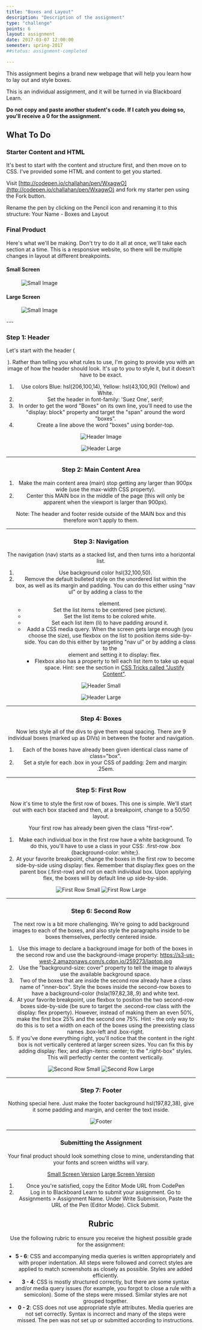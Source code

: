 ```yaml
---
title: "Boxes and Layout"
description: "Description of the assignment"
type: "challenge"
points: 6
layout: assignment
date: 2017-03-07 12:00:00
semester: spring-2017
##status: assignment-completed

---
```


This assignment begins a brand new webpage that will help you learn how to lay out and style boxes.

This is an individual assignment, and it will be turned in via Blackboard Learn.  

**Do not copy and paste another student's code.  If I catch you doing so, you'll receive a 0 for the assignment.**

## What To Do

### Starter Content and HTML

It's best to start with the content and structure first, and then move on to CSS.  I've provided some HTML and content to get you started.

Visit [http://codepen.io/challahan/pen/WxagwO](http://codepen.io/challahan/pen/WxagwO) and fork my starter pen using the Fork button.

Rename the pen by clicking on the Pencil icon and renaming it to this structure: Your Name - Boxes and Layout

### Final Product

Here's what we'll be making.  Don't try to do it all at once, we'll take each section at a time.  This is a responsive website, so there will be multiple changes in layout at different breakpoints.  

#### Small Screen

<figure class="figure">
<img src="../images/small-new.png" alt="Small Image" />
</figure>

#### Large Screen

<figure class="figure">
<img src="../images/large-new.png" alt="Small Image" />
</figure>
---

### Step 1: Header

Let's start with the header (<header>).  Rather than telling you what rules to use, I'm going to provide you with an image of how the header should look.  It's up to you to style it, but it doesn't have to be exact.

1.  Use colors Blue: hsl(206,100,14), Yellow: hsl(43,100,90) (Yellow) and White.
2.  Set the header in font-family: 'Suez One', serif;
3.  In order to get the word "Boxes" on its own line, you'll need to use the "display: block" property and target the "span" around the word "boxes".
4.  Create a line above the word "boxes" using border-top.

<figure class="figure">
<img src="../images/header.png" alt="Header Image" />
</figure>

<figure class="figure">
<img src="../images/header-large.png" alt="Header Large" />
</figure>

---

### Step 2: Main Content Area

1.  Make the main content area (main) stop getting any larger than 900px wide (use the max-width CSS property).  
2.  Center this MAIN box in the middle of the page (this will only be apparent when the viewport is larger than 900px).

Note: The header and footer reside outside of the MAIN box and this therefore won't apply to them.

---

### Step 3: Navigation

The navigation (nav) starts as a stacked list, and then turns into a horizontal list.

1.  Use background color hsl(32,100,50).
2.  Remove the default bulleted style on the unordered list within the <nav> box, as well as its margin and padding.  You can do this either using "nav ul" or by adding a class to the <ul> element.
3.  Set the list items to be centered (see picture).
4.  Set the list items to be colored white.
5.  Set each list item (li) to have padding around it.
6.  Aadd a CSS media query.  When the screen gets large enough (you choose the size), use flexbox on the list to position items side-by-side.  You can do this either by targeting "nav ul" or by adding a class to the <ul> element and setting it to display: flex.
7.  Flexbox also has a property to tell each list item to take up equal space.  Hint: see the section in [CSS Tricks called "Justify Content"](https://css-tricks.com/snippets/css/a-guide-to-flexbox/).

<figure class="figure">
<img src="../images/nav-small.png" alt="Header Small" />
</figure>

<figure class="figure">
<img src="../images/nav-large.png" alt="Header Large" />
</figure>

---

### Step 4: Boxes

Now lets style all of the divs to give them equal spacing.  There are 9 individual boxes (marked up as DIVs) in between the footer and navigation.

1.  Each of the boxes have already been given identical class name of class="box".  
2.  Set a style for each .box in your CSS of padding: 2em and margin: .25em.

---

### Step 5: First Row

Now it's time to style the first row of boxes.  This one is simple.  We'll start out with each box stacked and then, at a breakpoint, change to a 50/50 layout.

Your first row has already been given the class "first-row".

1.  Make each individual box in the first row have a white background.  To do this, you'll have to use a class in your CSS: .first-row .box {background-color: white;}.
2.  At your favorite breakpoint, change the boxes in the first row to become side-by-side using display: flex.  Remember that display:flex goes on the parent box (.first-row) and not on each individual box.  Upon applying flex, the boxes will by default line up side-by-side.

<img src="../images/first-row-small.png" alt="First Row Small" />

<img src="../images/first-row-large.png" alt="First Row Large" />

---

### Step 6: Second Row

The next row is a bit more challenging.  We're going to add background images to each of the boxes, and also style the paragraphs inside to be boxes themselves, perfectly centered inside.

1.  Use this image to declare a background image for both of the boxes in the second row and use the background-image property:  https://s3-us-west-2.amazonaws.com/s.cdpn.io/259273/laptop.jpg
2.  Use the "background-size: cover" property to tell the image to always use the available background space.
3.  Two of the boxes that are inside the second row already have a class name of "inner-box".  Style the boxes inside the second-row boxes to have a background-color (hsla(197,82,38,.9) and white text.
4.  At your favorite breakpoint, use flexbox to position the two second-row boxes  side-by-side (be sure to target the .second-row class with the display: flex property).  However, instead of making them an even 50%, make the first box 25% and the second one 75%.  Hint - the only way to do this is to set a width on each of the boxes using the preexisting class names .box-left and .box-right.
5.  If you've done everything right, you'll notice that the content in the right box is not vertically centered at larger screen sizes.  You can fix this by adding display: flex; and align-items: center; to the ".right-box" styles.  This will perfectly center the content vertically.

<img src="../images/second-row-small.png" alt="Second Row Small" />

<img src="../images/second-row-large.png" alt="Second Row Large" />

---

### Step 7: Footer

Nothing special here.  Just make the footer background hsl(197,82,38), give it some padding and margin, and center the text inside.

<img src="../images/footer.png" alt="Footer" />

---

### Submitting the Assignment

Your final product should look something close to mine, understanding that your fonts and screen widths will vary.  

<a class="button small" href="../images/small-new.png">Small Screen Version</a>
<a class="button small" href="../images/large-new.png">Large Screen Version</a>

1. Once you're satisfied, copy the Editor Mode URL from CodePen
2. Log in to Blackboard Learn to submit your assignment.  Go to Assignments > Assignment Name.  Under Write Submission, Paste the URL of the Pen (Editor Mode).  Click Submit.

## Rubric

Use the following rubric to ensure you receive the highest possible grade for the assignment:

* **5 - 6**: CSS and accompanying media queries is written appropriately and with proper indentation.  All steps were followed and correct styles are applied to match screenshots as closely as possible.  Styles are added efficiently.  
* **3 - 4**: CSS is mostly structured correctly, but there are some syntax and/or media query issues (for example, you forgot to close a rule with a semicolon).  Some of the steps were missed.  Similar styles are not grouped together.
* **0 - 2**: CSS does not use appropriate style attributes.  Media queries are not set correctly.  Syntax is incorrect and many of the steps were missed. The pen was not set up or submitted according to instructions.
